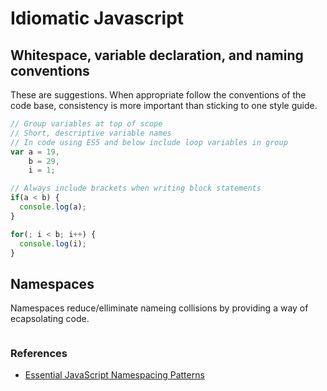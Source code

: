 # Idiomatic Javascript

## Whitespace, variable declaration, and naming conventions

These are suggestions. When appropriate follow the conventions of the code base, consistency is more important than sticking to one style guide.

```javascript
// Group variables at top of scope
// Short, descriptive variable names
// In code using ES5 and below include loop variables in group
var a = 19,
    b = 29,
    i = 1;

// Always include brackets when writing block statements
if(a < b) {
  console.log(a);
}

for(; i < b; i++) {
  console.log(i);
}
```

## Namespaces

Namespaces reduce/elliminate nameing collisions by providing a way of ecapsolating code.

```javascript

```

### References

- [Essential JavaScript Namespacing Patterns](https://addyosmani.com/blog/essential-js-namespacing/)
